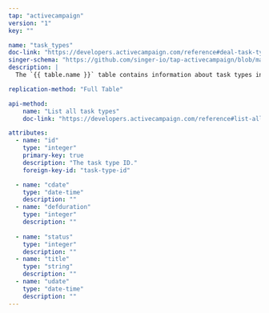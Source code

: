 ```yaml
---
tap: "activecampaign"
version: "1"
key: ""

name: "task_types"
doc-link: "https://developers.activecampaign.com/reference#deal-task-types"
singer-schema: "https://github.com/singer-io/tap-activecampaign/blob/master/tap_activecampaign/schemas/task_types.json"
description: |
  The `{{ table.name }}` table contains information about task types in your {{ integration.display_name }} account.

replication-method: "Full Table"

api-method:
    name: "List all task types"
    doc-link: "https://developers.activecampaign.com/reference#list-all-deal-task-types"

attributes:
  - name: "id"
    type: "integer"
    primary-key: true
    description: "The task type ID."
    foreign-key-id: "task-type-id"

  - name: "cdate"
    type: "date-time"
    description: ""
  - name: "defduration"
    type: "integer"
    description: ""
  
  - name: "status"
    type: "integer"
    description: ""
  - name: "title"
    type: "string"
    description: ""
  - name: "udate"
    type: "date-time"
    description: ""
---
```

